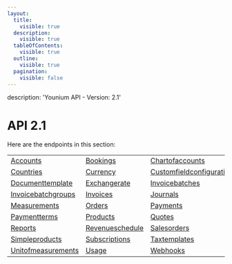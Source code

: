 ```yaml
---
layout:
  title:
    visible: true
  description:
    visible: true
  tableOfContents:
    visible: true
  outline:
    visible: true
  pagination:
    visible: false
---
```


description: 'Younium API - Version: 2.1'
# API 2.1
Here are the endpoints in this section:

|  |  |  |
| --- | --- | --- |
| [Accounts](./accounts.md) | [Bookings](./bookings.md) | [Chartofaccounts](./chartofaccounts.md) |
| [Countries](./countries.md) | [Currency](./currency.md) | [Customfieldconfigurations](./customfieldconfigurations.md) |
| [Documenttemplate](./documenttemplate.md) | [Exchangerate](./exchangerate.md) | [Invoicebatches](./invoicebatches.md) |
| [Invoicebatchgroups](./invoicebatchgroups.md) | [Invoices](./invoices.md) | [Journals](./journals.md) |
| [Measurements](./measurements.md) | [Orders](./orders.md) | [Payments](./payments.md) |
| [Paymentterms](./paymentterms.md) | [Products](./products.md) | [Quotes](./quotes.md) |
| [Reports](./reports.md) | [Revenueschedule](./revenueschedule.md) | [Salesorders](./salesorders.md) |
| [Simpleproducts](./simpleproducts.md) | [Subscriptions](./subscriptions.md) | [Taxtemplates](./taxtemplates.md) |
| [Unitofmeasurements](./unitofmeasurements.md) | [Usage](./usage.md) | [Webhooks](./webhooks.md) |

